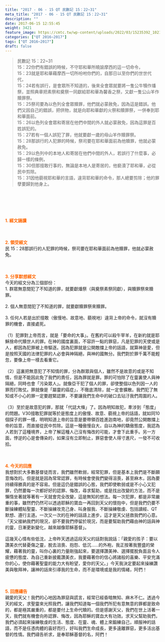 ```yaml
---
title: "2017 - 06 - 15 QT 民數記 15：22~31"
meta_title: "2017 - 06 - 15 QT 民數記 15：22~31"
description: ""
date: 2017-06-15 12:55:45
weight: 3421
feature_image: https://cmtc.tw/wp-content/uploads/2022/03/15235392_10211799862337740_180693556567566654_o-1.webp
categories: ["QT 2016~2017"]
tags: ["QT 2016~2017"]
draft: false
---
```


<blockquote>民數記 15：22~31<br />
15：22你們有錯誤的時候，不守耶和華所曉諭摩西的這一切命令，<br />
15：23就是耶和華藉摩西一切所吩咐你們的，自那日以至你們的世世代代，<br />
15：24若有誤行，是會眾所不知道的，後來全會眾就要將一隻公牛犢作燔祭，並照典章把素祭和奠祭一同獻給耶和華為馨香之祭，又獻一隻公山羊作贖罪祭。<br />
15：25祭司要為以色列全會眾贖罪，他們就必蒙赦免，因為這是錯誤。他們又因自己的錯誤，把供物，就是向耶和華獻的火祭和贖罪祭，一併奉到耶和華面前。<br />
15：26以色列全會眾和寄居在他們中間的外人就必蒙赦免，因為這罪是百姓誤犯的。<br />
15：27若有一個人誤犯了罪，他就要獻一歲的母山羊作贖罪祭。<br />
15：28那誤行的人犯罪的時候，祭司要在耶和華面前為他贖罪，他就必蒙赦免。<br />
15：29以色列中的本地人和寄居在他們中間的外人，若誤行了什麼事，必歸一樣的條例，<br />
15：30但那擅敢行事的，無論是本地人是寄居的，他褻瀆了耶和華，必從民中剪除。<br />
15：31因他藐視耶和華的言語，違背耶和華的命令，那人總要剪除；他的罪孽要歸到他身上。</blockquote><br />
&nbsp;<br />
<br />
&nbsp;<br />
<br />
<span style="color: #ff6600;"><strong>1. </strong><strong>經文誦讀</strong></span><br />
<br />
<span style="color: #ff6600;"><strong> </strong></span><br />
<br />
<span style="color: #ff6600;"><strong>2. </strong><strong>領受經文<br />
</strong></span>民 15：28那誤行的人犯罪的時候，祭司要在耶和華面前為他贖罪，他就必蒙赦免。<br />
<br />
&nbsp;<br />
<br />
<span style="color: #ff6600;"><strong>3. 分享默想經文<br />
</strong></span>今天的經文分為三個部份：<br />
1. 群眾無意間犯了不知道的罪，就要獻燔祭（與奠祭素祭同獻），與贖罪祭來贖罪。<br />
<br />
2. 個人無意間犯了不知道的罪，就要獻贖罪祭來贖罪。<br />
<br />
3. 任何人若是出於擅敢（傲慢地、故意地、藐視地）違背上帝的命令，就沒有贖罪的機會，直接處死。<br />
<br />
（1）犯罪對上帝而言，就是「要命的大事」。在舊約可以殺牛宰羊，在新約就是耶穌捨命代贖世人的罪。在神的國度裏面，不容許一點的罪惡，凡是犯罪的天使或是人，都因為犯罪被上帝驅逐。因為犯罪就是公開敵擋上帝的話語，就算神是愛，但是按照天國的法律犯罪的人必會與神隔絕，與神的國無分。我們對於罪千萬不能輕忽，要像上帝一樣去看重它。<br />
<br />
（2）這裏把無意犯了不知情的罪，分為群眾與個人，雖然不是故意的或是不知情，但是不能因此免了我們的責任，因為罪就是罪。罪的可怕除了在靈裏使人與神隔絕，同時也會「污染眾人」。就像亞干犯了個人的罪，卻使整個以色列因一人的罪而打敗仗。罪就像是「屬靈的癌症」，不徹底清除，就一定會擴散。我們犯了無知或不小心的罪一定要趕緊認罪，不要讓我們生命中的破口去玷汙我們周圍的人。<br />
<br />
（3）至於是故意犯的罪，那就「代誌大條」了。因為明知故犯，牽涉到「態度」的問題。V30擅敢犯罪就等於是態度上的傲慢、故意、藐視上帝的話語，就如同10個探子的罪一樣，明明知道上帝的旨意是要帶領百姓進迦南地，卻竟然公開敵擋上帝的旨意，而直接從民中剪除。這是一種傲慢自大，自以為神的驕傲態度，我認為人若到了這種境界，上帝了解這種人己沒有悔改的可能，才會下此重手。另一方面，悖逆的心是會傳染的，如果沒有立即制止，罪惡會使人得寸進尺，一發不可收拾。<br />
<br />
&nbsp;<br />
<br />
<span style="color: #ff6600;"><strong>4. 今天的回應<br />
</strong></span>我想對於大多數基督徒而言，我們雖然軟弱，經常犯罪，但是基本上我們是不斷願意悔改的。但是就是因為常常認罪，有時候會使我們變得沮喪，甚至麻木，因為要持續得勝真的是不容易。但是這仍是錯誤的心態，我們即使軟弱或是不小心又犯罪，仍然要每一次都好好的認罪、悔改，尋求幫助，或是找出改變的方法，而不是懶惰坐著就等著有一天就會完全改變，這是無知的想法。每一次犯罪，都是非常嚴重的事，雖然們仍然可以透過耶穌的寶血一再回到天父的懷抱中，但是我們仍要不斷操練體貼聖靈、不斷操練攻克己身、叫身服我、不斷操練敬虔、包括讀經、QT默想、遵行主道。一次又一次的在神的話語上進步，這才是天父拯救我們的心意。「天父接納我們的現況，卻不要我們停留於現況，而是要幫助我們藉由神的話與神的靈，日漸更新變化，越來越像耶穌基督」。<br />
<br />
這幾天心情有些低沈，上帝昨天透過這段天父的話對我說話：「親愛的孩子：要以讚美衣代替憂傷之靈，脫去沮喪、抱怨、低沉……的外袍，我正按著我豐盛的榮耀，藉著我的靈，叫你心裏的力量剛強起來，要選擇讚美神、選擇擺脫負面且令人疲憊的態度、為自己重新披戴讚美衣，我要藉著你的信心將諸般的喜樂、平安充滿你的心，使你藉著聖靈的能力大有盼望，愛你的天父。」今天我決定要起來操練讚美與敬拜神，讓神的話來引導我的生命，而不是環境或是我的情緒，阿們！<br />
<br />
&nbsp;<br />
<br />
<span style="color: #ff6600;"><strong>5. 回應禱告<br />
</strong></span>親愛的天父！我們的心地因為罪惡與謊言，經常已經昏暗無知、麻木不仁。透過今天的經文，求聖靈來光照我們，讓我們知道每一個我們所犯有意無意的罪都是致命的，都是極其嚴重的，都是要付上生命代贖的。但是感謝天父，我們在世上活著一天，我們就有機會向祢認罪、悔改，因為耶穌的寶血大有功效。求天父幫助我們，我們必須起來操練敬虔的生活、態度、在靈、魂、體上來鍛練自己，順服神的話語，而不是任憑肉體的喜好而行，好叫我們生命成長，更多遠離罪惡，更多活出基督的性情。我們禱告祈求，是奉耶穌基督的名，阿們！
        